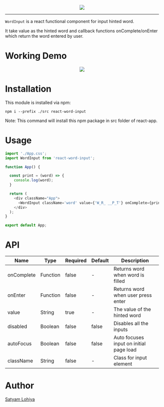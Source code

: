 <p align="center">
  <img src="https://user-images.githubusercontent.com/88069082/171333471-cd8c613b-380e-49d4-964e-ea6b1eef34e2.png" />
</p>


---

`WordInput` is a react functional component for input hinted word.

 It take value as the hinted word and callback functions onComplete/onEnter which return the word entered by user.

# Working Demo

<p align="center">
  <img src="https://user-images.githubusercontent.com/88069082/171338041-af8672d3-eca5-4961-bbc6-1da38a0f1eeb.gif" />
</p>


# Installation

This module is installed via npm:

```
npm i --prefix ./src react-word-input
```

Note: This command will install this npm package in src folder of react-app.

# Usage

```javascript
import './App.css';
import WordInput from 'react-word-input';

function App() {

  const print = (word) => {
    console.log(word);
  }

  return (
    <div className="App">
      <WordInput className='word' value={'W_R_ __P_T'} onComplete={print} onEnter={print} autoFocus spellCheck={false}  />
    </div>
  );
}

export default App;

```

# API

| Name           | Type           | Required | Default | Description                             |
| -------------- | -------------- | -------- | ------- | --------------------------------------- |
| onComplete     | Function       | false    | -       | Returns word when word is filled
| onEnter        | Function       | false    | -       | Returns word when user press enter
| value          | String         | true     | -       | The value of the hinted word  
| disabled       | Boolean        | false    | false   | Disables all the inputs 
| autoFocus      | Boolean        | false    | false   | Auto focuses input on initial page load  
| className      | String         | false    | -       | Class for input element




# Author

<a href="https://github.com/Satyam-2001"> Satyam Lohiya </a>

